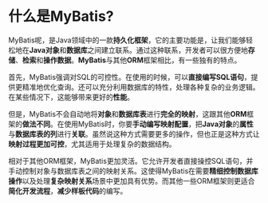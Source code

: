 # 什么是MyBatis?

MyBatis呢，是Java领域中的一款**持久化框架**，它的主要功能是，让我们能够轻松地在**Java对象**和**数据库**之间建立联系。通过这种联系，开发者可以很方便地**存储**、**检索**和**操作数据**。**MyBatis**与其他**ORM**框架相比，有一些独有的特点。



首先，MyBatis强调对SQL的可控性。在使用的时候，可以**直接编写SQL语句**，提供更精准地优化查询。还可以充分利用数据库的特性，处理各种复杂的业务逻辑。在某些情况下，这能够带来更好的**性能**。



但是，MyBatis不会自动地将**对象**和**数据库表**进行**完全的映射**，这跟其他**ORM**框架的**做法不同**。在使用MyBatis时，你要**手动编写映射配置**，把**Java对象**的**属性**与**数据库表的列**进行**关联**。虽然说这种方式需要更多的操作，但也正是这种方式让**映射过程更加可控**，尤其适用于处理复杂的数据结构。



相对于其他ORM框架，MyBatis更加灵活。它允许开发者直接操控SQL语句，并手动控制对象与数据库表之间的映射关系。这使得MyBatis在需要**精细控制数据库操作**以及处理**复杂映射关系**场景中更加具有优势。而其他一些ORM框架则更适合**简化开发流程**，**减少样板代码**的编写。

